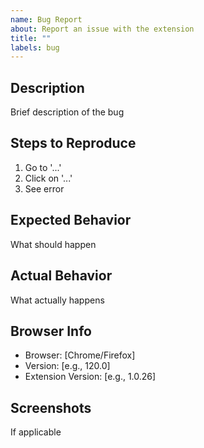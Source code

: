 ```yaml
---
name: Bug Report
about: Report an issue with the extension
title: ""
labels: bug
---
```


## Description

Brief description of the bug

## Steps to Reproduce

1. Go to '...'
2. Click on '...'
3. See error

## Expected Behavior

What should happen

## Actual Behavior

What actually happens

## Browser Info

- Browser: [Chrome/Firefox]
- Version: [e.g., 120.0]
- Extension Version: [e.g., 1.0.26]

## Screenshots

If applicable
